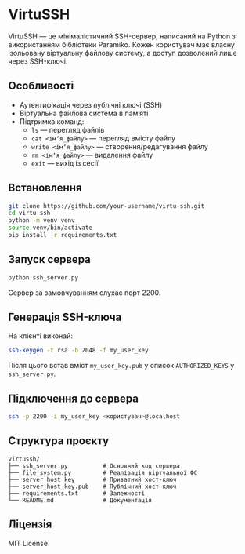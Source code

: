 # VirtuSSH

VirtuSSH — це мінімалістичний SSH-сервер, написаний на Python з використанням бібліотеки Paramiko. Кожен користувач має власну ізольовану віртуальну файлову систему, а доступ дозволений лише через SSH-ключі.

## Особливості

- Аутентифікація через публічні ключі (SSH)
- Віртуальна файлова система в памʼяті
- Підтримка команд:
  - `ls` — перегляд файлів
  - `cat <імʼя_файлу>` — перегляд вмісту файлу
  - `write <імʼя_файлу>` — створення/редагування файлу
  - `rm <імʼя_файлу>` — видалення файлу
  - `exit` — вихід із сесії

## Встановлення

```bash
git clone https://github.com/your-username/virtu-ssh.git
cd virtu-ssh
python -m venv venv
source venv/bin/activate
pip install -r requirements.txt
```

## Запуск сервера

```bash
python ssh_server.py
```

Сервер за замовчуванням слухає порт 2200.

## Генерація SSH-ключа

На клієнті виконай:

```bash
ssh-keygen -t rsa -b 2048 -f my_user_key
```

Після цього встав вміст `my_user_key.pub` у список `AUTHORIZED_KEYS` у `ssh_server.py`.

## Підключення до сервера

```bash
ssh -p 2200 -i my_user_key <користувач>@localhost
```

## Структура проєкту

```
virtussh/
├── ssh_server.py          # Основний код сервера
├── file_system.py         # Реалізація віртуальної ФС
├── server_host_key        # Приватний хост-ключ
├── server_host_key.pub    # Публічний хост-ключ
├── requirements.txt       # Залежності
└── README.md              # Документація
```

## Ліцензія

MIT License

